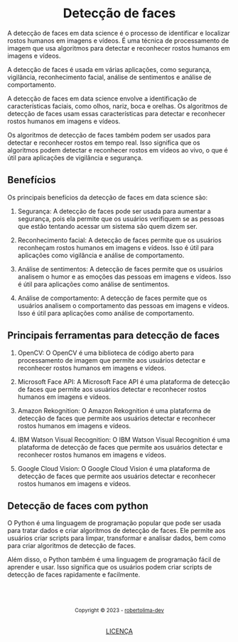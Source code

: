 <h1 align="center">
<br>Detecção de faces
</h1>

A detecção de faces em data science é o processo de identificar e localizar rostos humanos em imagens e vídeos. É uma técnica de processamento de imagem que usa algoritmos para detectar e reconhecer rostos humanos em imagens e vídeos.

A detecção de faces é usada em várias aplicações, como segurança, vigilância, reconhecimento facial, análise de sentimentos e análise de comportamento.

A detecção de faces em data science envolve a identificação de características faciais, como olhos, nariz, boca e orelhas. Os algoritmos de detecção de faces usam essas características para detectar e reconhecer rostos humanos em imagens e vídeos.

Os algoritmos de detecção de faces também podem ser usados para detectar e reconhecer rostos em tempo real. Isso significa que os algoritmos podem detectar e reconhecer rostos em vídeos ao vivo, o que é útil para aplicações de vigilância e segurança.

## Benefícios

Os principais benefícios da detecção de faces em data science são:

1. Segurança: A detecção de faces pode ser usada para aumentar a segurança, pois ela permite que os usuários verifiquem se as pessoas que estão tentando acessar um sistema são quem dizem ser.

2. Reconhecimento facial: A detecção de faces permite que os usuários reconheçam rostos humanos em imagens e vídeos. Isso é útil para aplicações como vigilância e análise de comportamento.

3. Análise de sentimentos: A detecção de faces permite que os usuários analisem o humor e as emoções das pessoas em imagens e vídeos. Isso é útil para aplicações como análise de sentimentos.

4. Análise de comportamento: A detecção de faces permite que os usuários analisem o comportamento das pessoas em imagens e vídeos. Isso é útil para aplicações como análise de comportamento.

## Principais ferramentas para detecção de faces


1. OpenCV: O OpenCV é uma biblioteca de código aberto para processamento de imagem que permite aos usuários detectar e reconhecer rostos humanos em imagens e vídeos.

2. Microsoft Face API: A Microsoft Face API é uma plataforma de detecção de faces que permite aos usuários detectar e reconhecer rostos humanos em imagens e vídeos.

3. Amazon Rekognition: O Amazon Rekognition é uma plataforma de detecção de faces que permite aos usuários detectar e reconhecer rostos humanos em imagens e vídeos.

4. IBM Watson Visual Recognition: O IBM Watson Visual Recognition é uma plataforma de detecção de faces que permite aos usuários detectar e reconhecer rostos humanos em imagens e vídeos.

5. Google Cloud Vision: O Google Cloud Vision é uma plataforma de detecção de faces que permite aos usuários detectar e reconhecer rostos humanos em imagens e vídeos.

## Detecção de faces com python

O Python é uma linguagem de programação popular que pode ser usada para tratar dados e criar algoritmos de detecção de faces. Ele permite aos usuários criar scripts para limpar, transformar e analisar dados, bem como para criar algoritmos de detecção de faces.

Além disso, o Python também é uma linguagem de programação fácil de aprender e usar. Isso significa que os usuários podem criar scripts de detecção de faces rapidamente e facilmente.

<div align="center">
  <br/>
  <br/>
  <br/>
    <div>
      <sub>Copyright © 2023 - <a href="https://github.com/robertolima-dev">robertolima-dev</sub></a>
    </div>
    <br/>
    <p> 
      <a href="https://github.com/robertolima-dev/DATA_SCIENCE_face_detection/blob/main/LICENSE.md">LICENÇA</a>
    </p>
</div>
